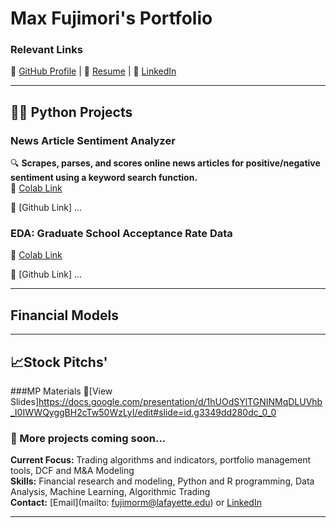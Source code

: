 # Max Fujimori's Portfolio

### Relevant Links  
🔗 [GitHub Profile](https://github.com/FujiPy) | 📄 [Resume](https://www.linkedin.com/in/max-fujimori/) | 🔗 [LinkedIn](https://docs.google.com/document/d/1NT6Ydmdnngg8T_gO_Mcc06L559bciQC2uOTAZLOz18s/edit?usp=share_link)

---

## 👨‍💻 Python Projects

### News Article Sentiment Analyzer  
🔍 **Scrapes, parses, and scores online news articles for positive/negative sentiment using a keyword search function.**  
📌 [Colab Link](https://colab.research.google.com/drive/1TdTG_NlTyYh0E6piG-f6Ss-damvuUhgo?authuser=1#scrollTo=_bW0O9DbVzV6)

📌 [Github Link] ...

### EDA: Graduate School Acceptance Rate Data 
📌 [Colab Link](https://colab.research.google.com/drive/1uOIwEHC51-up8CiFGOz5P4P5Jn8rtCiz)      
                  
📌 [Github Link] ...


---
## Financial Models

---
## 📈Stock Pitchs'
###MP Materials
📌[View Slides]https://docs.google.com/presentation/d/1hUOdSYlTGNINMqDLUVhb_I0IWWQyggBH2cTw50WzLyI/edit#slide=id.g3349dd280dc_0_0

### 🚧 More projects coming soon...

**Current Focus:** Trading algorithms and indicators, portfolio management tools, DCF and M&A Modeling  
**Skills:** Financial research and modeling, Python and R programming, Data Analysis, Machine Learning, Algorithmic Trading  
**Contact:** [Email](mailto: fujimorm@lafayette.edu) or [LinkedIn](https://www.linkedin.com/in/max-fujimori/)

---
